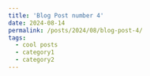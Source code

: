 ```yaml
---
title: 'Blog Post number 4'
date: 2024-08-14
permalink: /posts/2024/08/blog-post-4/
tags:
  - cool posts
  - category1
  - category2
---
```


